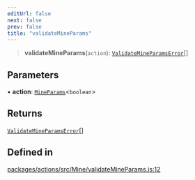 ```yaml
---
editUrl: false
next: false
prev: false
title: "validateMineParams"
---
```


> **validateMineParams**(`action`): [`ValidateMineParamsError`](/reference/tevm/actions/type-aliases/validatemineparamserror/)[]

## Parameters

• **action**: [`MineParams`](/reference/tevm/actions/type-aliases/mineparams/)\<`boolean`\>

## Returns

[`ValidateMineParamsError`](/reference/tevm/actions/type-aliases/validatemineparamserror/)[]

## Defined in

[packages/actions/src/Mine/validateMineParams.js:12](https://github.com/qbzzt/tevm-monorepo/blob/main/packages/actions/src/Mine/validateMineParams.js#L12)
